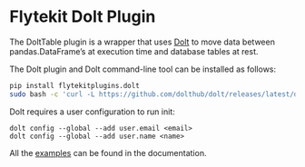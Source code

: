# Flytekit Dolt Plugin

The DoltTable plugin is a wrapper that uses [Dolt](https://github.com/dolthub/dolt) to move data between pandas.DataFrame’s at execution time and database tables at rest.

The Dolt plugin and Dolt command-line tool can be installed as follows:

```bash
pip install flytekitplugins.dolt
sudo bash -c 'curl -L https://github.com/dolthub/dolt/releases/latest/download/install.sh | sudo bash'
```

Dolt requires a user configuration to run init:

```
dolt config --global --add user.email <email>
dolt config --global --add user.name <name>
```

All the [examples](https://docs.flyte.org/projects/cookbook/en/latest/auto/integrations/flytekit_plugins/dolt/index.html) can be found in the documentation.
